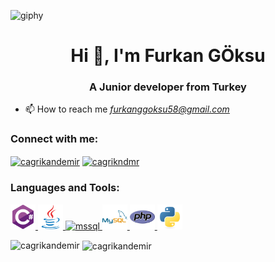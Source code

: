 ![giphy](https://github.com/cagrikandemir/cagrikandemir/assets/124529286/11f8bb8b-31a8-440e-919a-3fa6ac4e9694)
<h1 align="center">Hi 👋, I'm Furkan GÖksu</h1>
<h3 align="center">A Junior developer from Turkey</h3>

- 📫 How to reach me *furkanggoksu58@gmail.com*

<h3 align="left">Connect with me:</h3>
<p align="left">
<a href="https://www.linkedin.com/in/furkangoksu58/" target="blank"><img align="center" src="https://raw.githubusercontent.com/rahuldkjain/github-profile-readme-generator/master/src/images/icons/Social/linked-in-alt.svg" alt="cagrikandemir" height="30" width="40" /></a>
<a href="https://instagram.com/goksuu.furkann" target="blank"><img align="center" src="https://raw.githubusercontent.com/rahuldkjain/github-profile-readme-generator/master/src/images/icons/Social/instagram.svg" alt="cagrikndmr" height="30" width="40" /></a>
</p>

<h3 align="left">Languages and Tools:</h3>
<p align="left"> <a href="https://www.w3schools.com/cs/" target="_blank" rel="noreferrer"> <img src="https://raw.githubusercontent.com/devicons/devicon/master/icons/csharp/csharp-original.svg" alt="csharp" width="40" height="40"/> </a> <a href="https://www.java.com" target="_blank" rel="noreferrer"> <img src="https://raw.githubusercontent.com/devicons/devicon/master/icons/java/java-original.svg" alt="java" width="40" height="40"/> </a> <a href="https://www.microsoft.com/en-us/sql-server" target="_blank" rel="noreferrer"> <img src="https://www.svgrepo.com/show/303229/microsoft-sql-server-logo.svg" alt="mssql" width="40" height="40"/> </a> <a href="https://www.mysql.com/" target="_blank" rel="noreferrer"> <img src="https://raw.githubusercontent.com/devicons/devicon/master/icons/mysql/mysql-original-wordmark.svg" alt="mysql" width="40" height="40"/> </a> <a href="https://www.php.net" target="_blank" rel="noreferrer"> <img src="https://raw.githubusercontent.com/devicons/devicon/master/icons/php/php-original.svg" alt="php" width="40" height="40"/> </a> <a href="https://www.python.org" target="_blank" rel="noreferrer"> <img src="https://raw.githubusercontent.com/devicons/devicon/master/icons/python/python-original.svg" alt="python" width="40" height="40"/> </a> </p>

<p><img align="left" src="https://github-readme-stats.vercel.app/api/top-langs?username=cagrikandemir&show_icons=true&locale=en&layout=compact" alt="cagrikandemir" /></p>

<p>&nbsp;<img align="center" src="https://github-readme-stats.vercel.app/api?username=cagrikandemir&show_icons=true&locale=en" alt="cagrikandemir" /></p>
